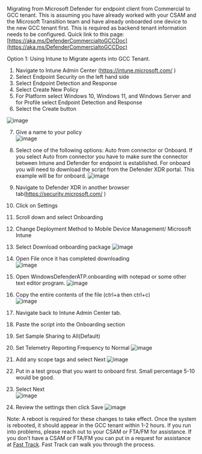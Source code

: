 Migrating from Microsoft Defender for endpoint client from Commercial to GCC tenant. This is assuming you have already worked with your CSAM and the Microsoft Transition team and have already onboarded one device to the new GCC tenant first. This is required as backend tenant information needs to be configured. Quick link to this page: [https://aka.ms/DefenderCommercialtoGCCDoc](https://aka.ms/DefenderCommercialtoGCCDoc)


Option 1: Using Intune to Migrate agents into GCC Tenant.
1.	Navigate to Intune Admin Center (https://intune.microsoft.com/ )
2.	Select Endpoint Security on the left hand side
3.	Select Endpoint Detection and Response
4.	Select Create New Policy
5.	For Platform select Windows 10, Windows 11, and Windows Server and for Profile select Endpoint Detection and Response
6.	Select the Create button
 
![image](https://github.com/mattnovitsch/M365/assets/61195587/bc618214-dee9-4210-be9d-25cedfb8473a)

7.	Give a name to your policy <BR>
![image](https://github.com/mattnovitsch/M365/assets/61195587/90f1c294-e625-4a53-96fb-3a056a6bbaf1)
 
8.	Select one of the following options: Auto from connector or Onboard. If you select Auto from connector you have to make sure the connector between Intune and Defender for endpoint is established. For onboard you will need to download the script from the Defender XDR portal. This example will be for onboard.
![image](https://github.com/mattnovitsch/M365/assets/61195587/47dc8724-e3e0-453b-aa35-d8ed5170bcbc)
  
9.	Navigate to Defender XDR in another browser tab(https://security.microsoft.com/ )
10.	Click on Settings
11.	Scroll down and select Onboarding
12.	Change Deployment Method to Mobile Device Management/ Microsoft Intune
13.	Select Download onboarding package
![image](https://github.com/mattnovitsch/M365/assets/61195587/360c4d24-79db-416d-acb7-08e922d31573)
 
14.	Open File once it has completed downloading <BR>
![image](https://github.com/mattnovitsch/M365/assets/61195587/691f7808-de4d-4da9-afb4-83ce897a530f)
 
15.	Open WindowsDefenderATP.onboarding with notepad or some other text editor program.
![image](https://github.com/mattnovitsch/M365/assets/61195587/9bab3b9a-bb3a-4855-9580-108937519ba2)
  
16.	Copy the entire contents of the file (ctrl+a then ctrl+c) <BR>
![image](https://github.com/mattnovitsch/M365/assets/61195587/8e021c9b-b2de-49c5-9541-3e6498e97110)
  
17.	Navigate back to Intune Admin Center tab.
18.	Paste the script into the Onboarding section
19.	Set Sample Sharing to All(Default)
20.	Set Telemetry Reporting Frequency to Normal
![image](https://github.com/mattnovitsch/M365/assets/61195587/b694c361-c22f-4305-87a6-dd1d2e9bdb45)
  
21.	Add any scope tags and select Next
![image](https://github.com/mattnovitsch/M365/assets/61195587/ca3d99cf-20c5-43ed-8498-f33f4bcd7f8d)
  
22.	Put in a test group that you want to onboard first. Small percentage 5-10 would be good.
23.	Select Next <BR>
![image](https://github.com/mattnovitsch/M365/assets/61195587/9fc66b5b-9b9d-4392-aecc-454ba99a06ac)
 
24.	Review the settings then click Save
![image](https://github.com/mattnovitsch/M365/assets/61195587/c22a6706-4fc5-487c-b324-d6e0d9604435)
 
Note: A reboot is required for these changes to take effect. Once the system is rebooted, it should appear in the GCC tenant within 1-2 hours. If you run into problems, please reach out to your CSAM or FTA/FM for assistance. If you don't have a CSAM or FTA/FM you can put in a request for assistance at [Fast Track](http://www.microsoft.com/fasttrack). Fast Track can walk you through the process.